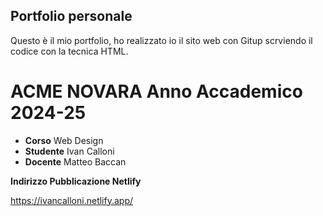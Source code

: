 ## Portfolio personale
Questo è il mio portfolio, ho realizzato io il sito web con Gitup scrviendo il codice con la tecnica HTML. 

# ACME NOVARA Anno Accademico 2024-25
- __Corso__ Web Design 
- __Studente__ Ivan Calloni 
- __Docente__ Matteo Baccan 

__Indirizzo Pubblicazione Netlify__

https://ivancalloni.netlify.app/
